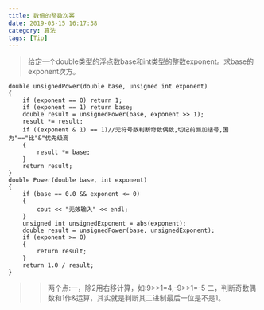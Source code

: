 ```yaml
---
title: 数值的整数次幂
date: 2019-03-15 16:17:38
category: 算法
tags: [Tip]
---
```

>给定一个double类型的浮点数base和int类型的整数exponent。求base的exponent次方。

```
double unsignedPower(double base, unsigned int exponent)
{
	if (exponent == 0) return 1;
	if (exponent == 1) return base;
	double result = unsignedPower(base, exponent >> 1);
	result *= result;
	if ((exponent & 1) == 1)//无符号数判断奇数偶数,切记前面加括号,因为"=="比"&"优先级高
	{
		result *= base;
	}
	return result;
}
double Power(double base, int exponent)
{
	if (base == 0.0 && exponent <= 0)
	{
		cout << "无效输入" << endl;
	}
	unsigned int unsignedExponent = abs(exponent);
	double result = unsignedPower(base, unsignedExponent);
	if (exponent >= 0)
	{
		return result;
	}
	return 1.0 / result;
}
```
>>两个点:一，除2用右移计算，如:9>>1=4,-9>>1=-5 二，判断奇数偶数和1作&运算，其实就是判断其二进制最后一位是不是1。